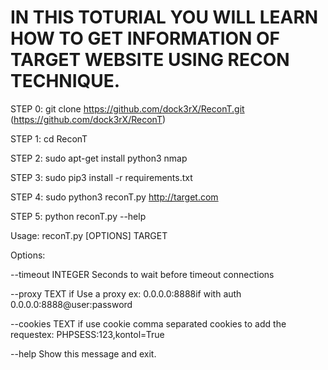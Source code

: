 # IN THIS TOTURIAL YOU WILL LEARN HOW TO GET INFORMATION OF TARGET WEBSITE USING RECON TECHNIQUE.



STEP 0:  git clone https://github.com/dock3rX/ReconT.git (https://github.com/dock3rX/ReconT)

STEP 1:  cd ReconT

STEP 2:  sudo apt-get install python3 nmap

STEP 3:  sudo pip3 install -r requirements.txt

STEP 4:  sudo python3 reconT.py http://target.com

STEP 5:  python reconT.py --help

Usage: reconT.py [OPTIONS] TARGET

Options:

--timeout INTEGER  Seconds to wait before timeout connections

--proxy TEXT       if Use a proxy ex: 0.0.0.0:8888if with auth
                     0.0.0.0:8888@user:password

--cookies TEXT     if use cookie comma separated cookies to add the
                     requestex: PHPSESS:123,kontol=True

--help             Show this message and exit.

